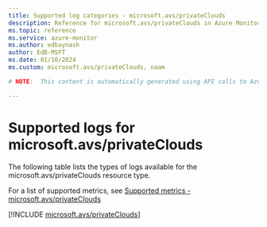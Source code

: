 ```yaml
---
title: Supported log categories - microsoft.avs/privateClouds
description: Reference for microsoft.avs/privateClouds in Azure Monitor Logs.
ms.topic: reference
ms.service: azure-monitor
ms.author: edbaynash
author: EdB-MSFT
ms.date: 01/10/2024
ms.custom: microsoft.avs/privateClouds, naam

# NOTE:  This content is automatically generated using API calls to Azure. Any edits made on these files will be overwritten in the next run of the script. 

---
```





# Supported logs for microsoft.avs/privateClouds  
The following table lists the types of logs available for the microsoft.avs/privateClouds resource type.
  
  
  
For a list of supported metrics, see [Supported metrics - microsoft.avs/privateClouds](../supported-metrics/microsoft-avs-privateclouds-metrics.md)  
  

  
[!INCLUDE [microsoft.avs/privateClouds](./includes/microsoft-avs-privateclouds-logs-include.md)]  
  
  

